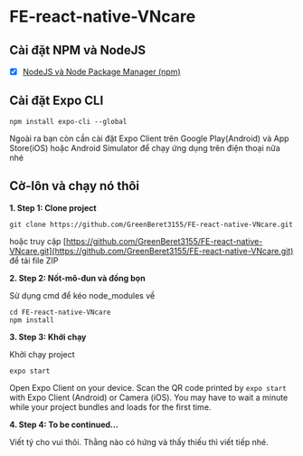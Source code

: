 # FE-react-native-VNcare
## Cài đặt NPM và NodeJS
- [x] [NodeJS và Node Package Manager (npm) ](https://nodejs.org/en/download/)

## Cài đặt Expo CLI
```
npm install expo-cli --global
```
Ngoài ra bạn còn cần cài đặt Expo Client trên Google Play(Android) và App Store(iOS) hoặc Android Simulator để chạy ứng dụng trên điện thoại nữa nhé

## Cờ-lôn và chạy nó thôi
**1. Step 1: Clone project**
```
git clone https://github.com/GreenBeret3155/FE-react-native-VNcare.git
```
hoặc
truy cập [https://github.com/GreenBeret3155/FE-react-native-VNcare.git](https://github.com/GreenBeret3155/FE-react-native-VNcare.git) để tải file ZIP

**2. Step 2: Nốt-mô-đun và đồng bọn**

Sử dụng cmd để kéo node_modules về
```
cd FE-react-native-VNcare
npm install
```

**3. Step 3: Khởi chạy**

Khởi chạy project
```
expo start
```
Open Expo Client on your device. Scan the QR code printed by ```expo start``` with Expo Client (Android) or Camera (iOS). You may have to wait a minute while your project bundles and loads for the first time.

**4. Step 4: To be continued...**

Viết tý cho vui thôi. Thằng nào có hứng và thấy thiếu thì viết tiếp nhé.
